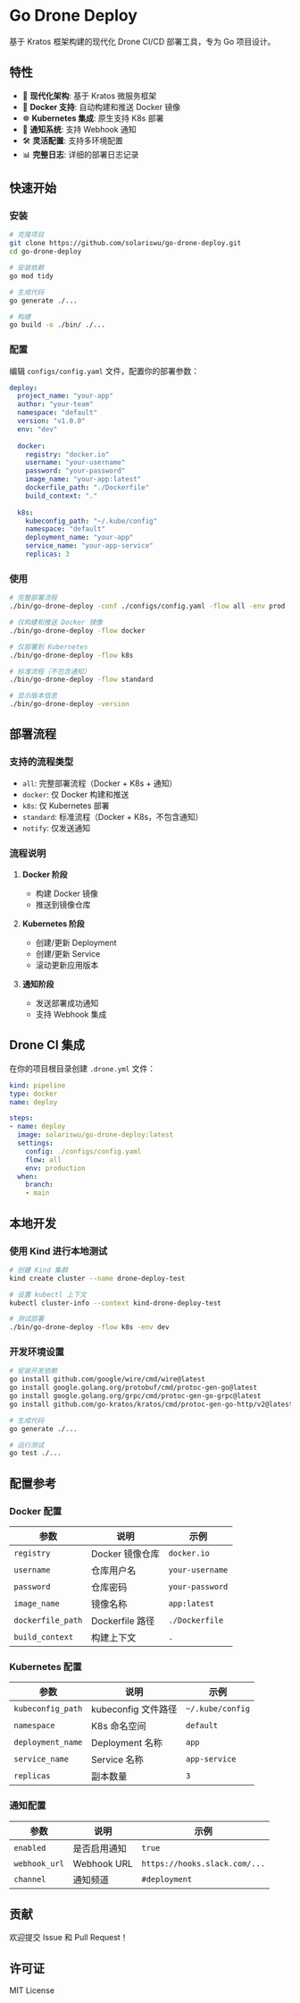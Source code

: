 # Go Drone Deploy

基于 Kratos 框架构建的现代化 Drone CI/CD 部署工具，专为 Go 项目设计。

## 特性

- 🚀 **现代化架构**: 基于 Kratos 微服务框架
- 🐳 **Docker 支持**: 自动构建和推送 Docker 镜像
- ☸️ **Kubernetes 集成**: 原生支持 K8s 部署
- 🔔 **通知系统**: 支持 Webhook 通知
- 🛠️ **灵活配置**: 支持多环境配置
- 📊 **完整日志**: 详细的部署日志记录

## 快速开始

### 安装

```bash
# 克隆项目
git clone https://github.com/solariswu/go-drone-deploy.git
cd go-drone-deploy

# 安装依赖
go mod tidy

# 生成代码
go generate ./...

# 构建
go build -o ./bin/ ./...
```

### 配置

编辑 `configs/config.yaml` 文件，配置你的部署参数：

```yaml
deploy:
  project_name: "your-app"
  author: "your-team"
  namespace: "default"
  version: "v1.0.0"
  env: "dev"
  
  docker:
    registry: "docker.io"
    username: "your-username"
    password: "your-password"
    image_name: "your-app:latest"
    dockerfile_path: "./Dockerfile"
    build_context: "."
  
  k8s:
    kubeconfig_path: "~/.kube/config"
    namespace: "default"
    deployment_name: "your-app"
    service_name: "your-app-service"
    replicas: 3
```

### 使用

```bash
# 完整部署流程
./bin/go-drone-deploy -conf ./configs/config.yaml -flow all -env prod

# 仅构建和推送 Docker 镜像
./bin/go-drone-deploy -flow docker

# 仅部署到 Kubernetes
./bin/go-drone-deploy -flow k8s

# 标准流程（不包含通知）
./bin/go-drone-deploy -flow standard

# 显示版本信息
./bin/go-drone-deploy -version
```

## 部署流程

### 支持的流程类型

- `all`: 完整部署流程（Docker + K8s + 通知）
- `docker`: 仅 Docker 构建和推送
- `k8s`: 仅 Kubernetes 部署
- `standard`: 标准流程（Docker + K8s，不包含通知）
- `notify`: 仅发送通知

### 流程说明

1. **Docker 阶段**
   - 构建 Docker 镜像
   - 推送到镜像仓库

2. **Kubernetes 阶段**
   - 创建/更新 Deployment
   - 创建/更新 Service
   - 滚动更新应用版本

3. **通知阶段**
   - 发送部署成功通知
   - 支持 Webhook 集成

## Drone CI 集成

在你的项目根目录创建 `.drone.yml` 文件：

```yaml
kind: pipeline
type: docker
name: deploy

steps:
- name: deploy
  image: solariswu/go-drone-deploy:latest
  settings:
    config: ./configs/config.yaml
    flow: all
    env: production
  when:
    branch:
    - main
```

## 本地开发

### 使用 Kind 进行本地测试

```bash
# 创建 Kind 集群
kind create cluster --name drone-deploy-test

# 设置 kubectl 上下文
kubectl cluster-info --context kind-drone-deploy-test

# 测试部署
./bin/go-drone-deploy -flow k8s -env dev
```

### 开发环境设置

```bash
# 安装开发依赖
go install github.com/google/wire/cmd/wire@latest
go install google.golang.org/protobuf/cmd/protoc-gen-go@latest
go install google.golang.org/grpc/cmd/protoc-gen-go-grpc@latest
go install github.com/go-kratos/kratos/cmd/protoc-gen-go-http/v2@latest

# 生成代码
go generate ./...

# 运行测试
go test ./...
```

## 配置参考

### Docker 配置

| 参数 | 说明 | 示例 |
|------|------|------|
| `registry` | Docker 镜像仓库 | `docker.io` |
| `username` | 仓库用户名 | `your-username` |
| `password` | 仓库密码 | `your-password` |
| `image_name` | 镜像名称 | `app:latest` |
| `dockerfile_path` | Dockerfile 路径 | `./Dockerfile` |
| `build_context` | 构建上下文 | `.` |

### Kubernetes 配置

| 参数 | 说明 | 示例 |
|------|------|------|
| `kubeconfig_path` | kubeconfig 文件路径 | `~/.kube/config` |
| `namespace` | K8s 命名空间 | `default` |
| `deployment_name` | Deployment 名称 | `app` |
| `service_name` | Service 名称 | `app-service` |
| `replicas` | 副本数量 | `3` |

### 通知配置

| 参数 | 说明 | 示例 |
|------|------|------|
| `enabled` | 是否启用通知 | `true` |
| `webhook_url` | Webhook URL | `https://hooks.slack.com/...` |
| `channel` | 通知频道 | `#deployment` |

## 贡献

欢迎提交 Issue 和 Pull Request！

## 许可证

MIT License

